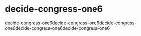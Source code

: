 # decide-congress-one6
decide-congress-one6decide-congress-one6decide-congress-one6decide-congress-one6decide-congress-one6
